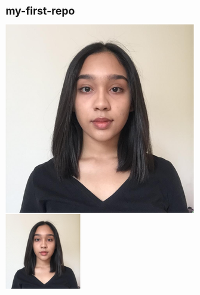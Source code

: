 # my-first-repo
![schoolfoto2021](schoolfoto2021.jpeg) 
<img src="schoolfoto2021.jpeg" alt="schoolfoto2021" width="200" />
